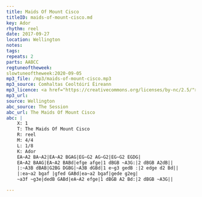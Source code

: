 ```yaml
---
title: Maids Of Mount Cisco
titleID: maids-of-mount-cisco.md
key: Ador
rhythm: reel
date: 2017-09-27
location: Wellington 
notes:
tags: 
repeats: 2 
parts: AABCC 
regtuneoftheweek:
slowtuneoftheweek:2020-09-05
mp3_file: /mp3/maids-of-mount-cisco.mp3
mp3_source: Comhaltas Ceoltóirí Éireann
mp3_licence: <a href="https://creativecommons.org/licenses/by-nc/2.5/">CC-BY-NC-2.5</a>
mp3_url: 
source: Wellington
abc_source: The Session
abc_url: The Maids Of Mount Cisco
abc: |
    X: 1
    T: The Maids Of Mount Cisco
    R: reel
    M: 4/4
    L: 1/8
    K: Ador
    EA~A2 BA~A2|EA~A2 BGAG|EG~G2 AG~G2|EG~G2 EGDG|
    EA~A2 BAAG|EA~A2 BABd|efge afge|1 dBGB ~A3G:|2 dBGB A2dB||
    |:~A3B dBAB|G2BG DGBG|~A3B dGBd|1 e~g3 gedB :|2 edge d2 Bd||
    |:ea~a2 bgaf |gfed GABd|ea~a2 bgaf|gede g2eg|
    ~a3f ~g3e|dedB GABd|eA~A2 efge|1 dBGB A2 Bd:|2 dBGB ~A3G||

---
```

